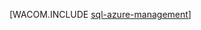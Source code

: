 <properties linkid="dev-net-common-tasks-sql-azure-management" urlDisplayName="SQL数据库 Management" pageTitle="Manage a SQL数据库 with SSMS - Azure" metaKeywords="Azure SQL Server Management Studio SSMS " description="Learn how to use SQL Server Management Studio to manage SQL数据库 servers and databases." metaCanonical="" services="sql-database" documentationCenter=".NET" title="" authors="louisb" solutions="" manager="jefreyg" editor="tysonn" />
<tags ms.service="sql-database"
    ms.date="02/23/2015"
    wacn.date=""
    />






[WACOM.INCLUDE [sql-azure-management](../includes/sql-azure-management.md)]
